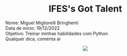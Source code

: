 <h1 align="center"><stroke>IFES's Got Talent</stroke></h1>
<p>
 Nome: Miguel Migliorelli Bringhenti
 <br>
 Data de início: 19/12/2022
 <br>
 Objetivo: Treinar minhas habilidades com Python
 <br>
 Qualquer dica, comenta aí
</p>

<p align="center">
<img src="http://img.shields.io/static/v1?label=STATUS&message=EM%20DESENVOLVIMENTO&color=GREEN&style=for-the-badge">
</p>
